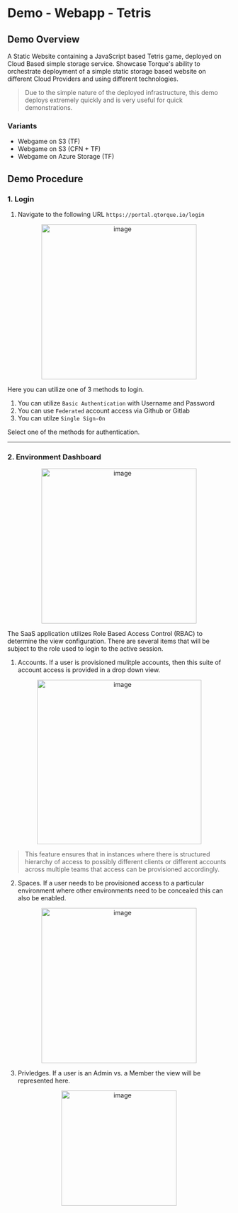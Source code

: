 # Demo - Webapp - Tetris 

## Demo Overview

A Static Website containing a JavaScript based Tetris game, deployed on Cloud Based simple storage service. Showcase Torque's ability to orchestrate deployment of a simple static storage based website on different Cloud Providers and using different technologies. 

> Due to the simple nature of the deployed infrastructure, this demo deploys extremely quickly and is very useful for quick demonstrations.

### Variants
- Webgame on S3 (TF)
- Webgame on S3 (CFN + TF)
- Webgame on Azure Storage (TF)

## Demo Procedure

### 1. Login

1. Navigate to the following URL `https://portal.qtorque.io/login`

<p align="center">
<img width="350" alt="image" src="https://user-images.githubusercontent.com/8760590/197870923-deaaa125-4435-4feb-b3fe-0e3fb5a688a6.png">
</p>

Here you can utilize one of 3 methods to login. 
1. You can utilize `Basic Authentication` with Username and Password
2. You can use `Federated` account access via Github or Gitlab
3. You can utilze `Single Sign-On`

Select one of the methods for authentication. 

------

### 2. Environment Dashboard

<p align="center">
<img width="350" alt="image" src="https://user-images.githubusercontent.com/8760590/197872674-b4e574fe-4f97-4872-8ab5-c78e1b95d203.png">
</p>

The SaaS application utilizes Role Based Access Control (RBAC) to determine the view configuration. There are several items that will be subject to the role used to login to the active session. 

1. Accounts. If a user is provisioned mulitple accounts, then this suite of account access is provided in a drop down view. 

<p align="center">
<img width="371" alt="image" src="https://user-images.githubusercontent.com/8760590/197873315-adc4ff04-813f-41fd-9ea7-5d29d9e52fb6.png">
</p>

> This feature ensures that in instances where there is structured hierarchy of access to possibly different clients or different accounts across multiple teams that access can be provisioned accordingly. 

2. Spaces. If a user needs to be provisioned access to a particular environment where other environments need to be concealed this can also be enabled. 

<p align="center">
<img width="350" alt="image" src="https://user-images.githubusercontent.com/8760590/197873932-a0f015ae-4094-4aeb-8c36-fe57c0b3d8dd.png">
</p>

3. Privledges. If a user is an Admin vs. a Member the view will be represented here. 

<p align="center">
<img width="260" alt="image" src="https://user-images.githubusercontent.com/8760590/197874628-b0a4c76f-920e-4799-a861-b07a9e92795b.png">
</p>



